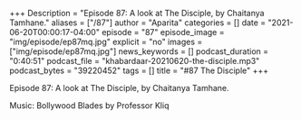 +++
Description = "Episode 87: A look at The Disciple, by Chaitanya Tamhane."
aliases = ["/87"]
author = "Aparita"
categories = []
date = "2021-06-20T00:00:17-04:00"
episode = "87"
episode_image = "img/episode/ep87mq.jpg"
explicit = "no"
images = ["img/episode/ep87mq.jpg"]
news_keywords = []
podcast_duration = "0:40:51"
podcast_file = "khabardaar-20210620-the-disciple.mp3"
podcast_bytes = "39220452"
tags = []
title = "#87 The Disciple"
+++

Episode 87: A look at The Disciple, by Chaitanya Tamhane.

Music: Bollywood Blades by Professor Kliq